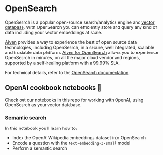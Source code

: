# OpenSearch

OpenSearch is a popular open-source search/analytics engine and [vector database](https://opensearch.org/platform/search/vector-database.html).
With OpenSearch you can efficiently store and query any kind of data including your vector embeddings at scale. 

[Aiven](https://go.aiven.io/openai-opensearch-aiven) provides a way to experience the best of open source data technologies, including OpenSearch, in a secure, well integrated, scalable and trustable data platform. [Aiven for OpenSearch](https://aiven.io/opensearch) allows you to experience OpenSearch in minutes, on all the major cloud vendor and regions, supported by a self-healing platform with a 99.99% SLA.

For technical details, refer to the [OpenSearch documentation](https://opensearch.org/docs/latest/search-plugins/knn/index/).

## OpenAI cookbook notebooks 📒

Check out our notebooks in this repo for working with OpenAI, using OpenSearch as your vector database.

### [Semantic search](aiven-opensearch-semantic-search.ipynb)

In this notebook you'll learn how to:

 - Index the OpenAI Wikipedia embeddings dataset into OpenSearch
 - Encode a question with the `text-embedding-3-small` model
 - Perform a semantic search